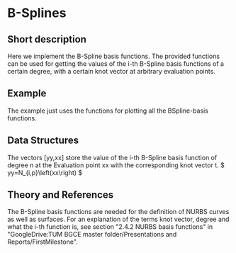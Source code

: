 # B-Splines

## Short description
Here we implement the B-Spline basis functions. The provided functions can be used for getting the values of the i-th B-Spline basis functions of a certain degree, with a certain knot vector at arbitrary evaluation points.

## Example
The example just uses the functions for plotting all the BSpline-basis functions.

## Data Structures
The vectors [yy,xx] store the value of the i-th B-Spline basis function of degree n at the Evaluation point xx with the corresponding knot vector t. $ yy=N_{i,p}\left(xx\right) $

## Theory and References
The B-Spline basis functions are needed for the definition of NURBS curves as well as surfaces. For an explanation of the terms knot vector, degree and what the i-th function is, see section "2.4.2 NURBS basis functions" in "GoogleDrive:TUM BGCE master folder/Presentations and Reports/FirstMilestone".


